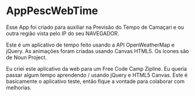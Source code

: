 # AppPescWebTime
Esse App foi criado para auxiliar na Previsão do Tempo de Camaçari e ou outra região vista pelo IP do seu NAVEGADOR.

Este é um aplicativo de tempo feito usando a API OpenWeatherMap e jQuery. As animações foram criadas usando Canvas HTML5. Os ícones são de Noun Project.

Eu criei este aplicativo da web para um Free Code Camp Zipline. Eu queria passar algum tempo aprendendo / usando jQuery e HTML5 Canvas. Este é basicamente o aplicativo teste, então fique a vontade para colaborar com melhorias.
